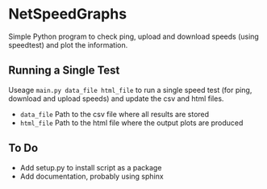 # NetSpeedGraphs
Simple Python program to check ping, upload and download speeds (using speedtest)
and plot the information.

## Running a Single Test
Useage `main.py data_file html_file` to run a single speed test (for ping,
download and upload speeds) and update the csv and html files.
- `data_file` Path to the csv file where all results are stored
- `html_file` Path to the html file where the output plots are produced

## To Do
- Add setup.py to install script as a package
- Add documentation, probably using sphinx
